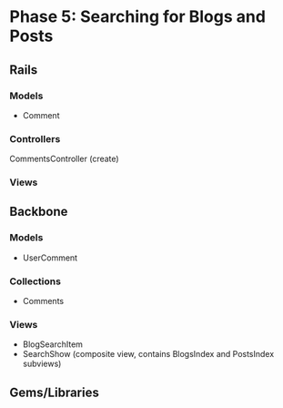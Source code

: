 # Phase 5: Searching for Blogs and Posts

## Rails
### Models
* Comment

### Controllers
CommentsController (create)

### Views

## Backbone
### Models
* UserComment


### Collections
* Comments

### Views
* BlogSearchItem
* SearchShow (composite view, contains BlogsIndex and PostsIndex subviews)

## Gems/Libraries
